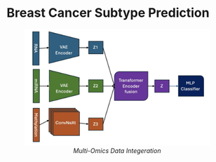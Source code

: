# Breast Cancer Subtype Prediction

<figure>
  <img src="images/Model_1_diagram.jpg" width="600" alt="Model Architecture">
  <figcaption style="text-align:center; font-style:italic;">Multi-Omics Data Integeration</figcaption>
</figure>
